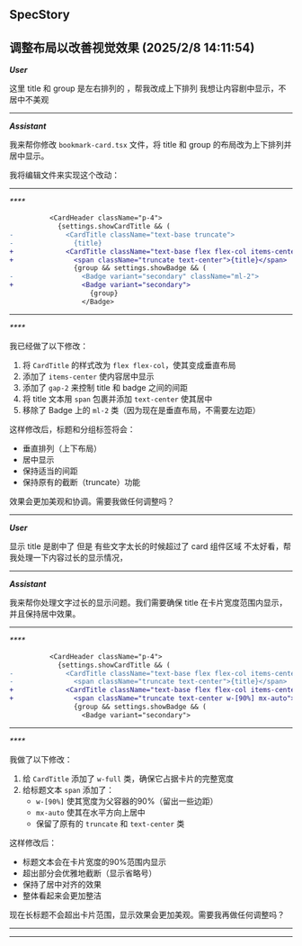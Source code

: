 ## SpecStory

## 调整布局以改善视觉效果 (2025/2/8 14:11:54)

_**User**_

这里 title 和 group 是左右排列的 ，帮我改成上下排列 我想让内容剧中显示，不居中不美观

---

_**Assistant**_

我来帮你修改 `bookmark-card.tsx` 文件，将 title 和 group 的布局改为上下排列并居中显示。

我将编辑文件来实现这个改动：

---

_\*\*\*\*_

```diff
          <CardHeader className="p-4">
            {settings.showCardTitle && (
-             <CardTitle className="text-base truncate">
-               {title}
+             <CardTitle className="text-base flex flex-col items-center gap-2">
+               <span className="truncate text-center">{title}</span>
                {group && settings.showBadge && (
-                 <Badge variant="secondary" className="ml-2">
+                 <Badge variant="secondary">
                    {group}
                  </Badge>
```

---

_\*\*\*\*_

我已经做了以下修改：

1. 将 `CardTitle` 的样式改为 `flex flex-col`，使其变成垂直布局
2. 添加了 `items-center` 使内容居中显示
3. 添加了 `gap-2` 来控制 title 和 badge 之间的间距
4. 将 title 文本用 `span` 包裹并添加 `text-center` 使其居中
5. 移除了 Badge 上的 `ml-2` 类（因为现在是垂直布局，不需要左边距）

这样修改后，标题和分组标签将会：

- 垂直排列（上下布局）
- 居中显示
- 保持适当的间距
- 保持原有的截断（truncate）功能

效果会更加美观和协调。需要我做任何调整吗？

---

_**User**_

显示 title 是剧中了 但是 有些文字太长的时候超过了 card 组件区域 不太好看，帮我处理一下内容过长的显示情况，

---

_**Assistant**_

我来帮你处理文字过长的显示问题。我们需要确保 title 在卡片宽度范围内显示，并且保持居中效果。

---

_\*\*\*\*_

```diff
          <CardHeader className="p-4">
            {settings.showCardTitle && (
-             <CardTitle className="text-base flex flex-col items-center gap-2">
-               <span className="truncate text-center">{title}</span>
+             <CardTitle className="text-base flex flex-col items-center gap-2 w-full">
+               <span className="truncate text-center w-[90%] mx-auto">{title}</span>
                {group && settings.showBadge && (
                  <Badge variant="secondary">
```

---

_\*\*\*\*_

我做了以下修改：

1. 给 `CardTitle` 添加了 `w-full` 类，确保它占据卡片的完整宽度
2. 给标题文本 `span` 添加了：
   - `w-[90%]` 使其宽度为父容器的90%（留出一些边距）
   - `mx-auto` 使其在水平方向上居中
   - 保留了原有的 `truncate` 和 `text-center` 类

这样修改后：

- 标题文本会在卡片宽度的90%范围内显示
- 超出部分会优雅地截断（显示省略号）
- 保持了居中对齐的效果
- 整体看起来会更加整洁

现在长标题不会超出卡片范围，显示效果会更加美观。需要我再做任何调整吗？

---

---
